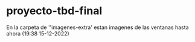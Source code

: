 # proyecto-tbd-final

En la carpeta de ''imagenes-extra' estan imagenes de las ventanas hasta ahora (19:38 15-12-2022)
